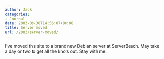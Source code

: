 ```yaml
---
author: Jack
categories:
- Journal
date: 2003-09-30T14:56:07+00:00
title: Server moved
url: /2003/server-moved/
---
```


I've moved this site to a brand new Debian server at ServerBeach. May take a day or two to get all the knots out. Stay with me.